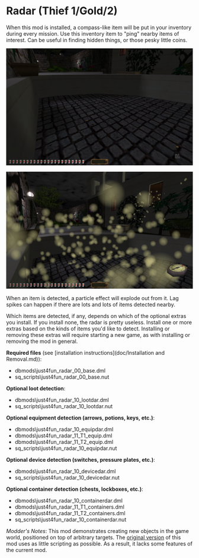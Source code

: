 # Radar (Thief 1/Gold/2)

When this mod is installed, a compass-like item will be put in your inventory during every mission. Use this inventory item to "ping" nearby items of interest. Can be useful in finding hidden things, or those pesky little coins.

![Coins in a dry water fountain.](doc/img/Radar-Coins.png)

![Particle effects emanating from the ground, a distant wall, and a nearby window.](doc/img/Radar-Puff.png)

When an item is detected, a particle effect will explode out from it. Lag spikes can happen if there are lots and lots of items detected nearby.

Which items are detected, if any, depends on which of the optional extras you install. If you install none, the radar is pretty useless. Install one or more extras based on the kinds of items you'd like to detect. Installing or removing these extras will require starting a new game, as with installing or removing the mod in general.

**Required files** (see [installation instructions](doc/Installation and Removal.md)):
* dbmods\just4fun_radar_00_base.dml
* sq_scripts\just4fun_radar_00_base.nut

**Optional loot detection**:
* dbmods\just4fun_radar_10_lootdar.dml
* sq_scripts\just4fun_radar_10_lootdar.nut

**Optional equipment detection (arrows, potions, keys, etc.)**:
* dbmods\just4fun_radar_10_equipdar.dml
* dbmods\just4fun_radar_11_T1_equip.dml
* dbmods\just4fun_radar_11_T2_equip.dml
* sq_scripts\just4fun_radar_10_equipdar.nut

**Optional device detection (switches, pressure plates, etc.)**:
* dbmods\just4fun_radar_10_devicedar.dml
* sq_scripts\just4fun_radar_10_devicedar.nut

**Optional container detection (chests, lockboxes, etc.)**:
* dbmods\just4fun_radar_10_containerdar.dml
* dbmods\just4fun_radar_11_T1_containers.dml
* dbmods\just4fun_radar_11_T2_containers.dml
* sq_scripts\just4fun_radar_10_containerdar.nut

*Modder's Notes*: This mod demonstrates creating new objects in the game world, positioned on top of arbitrary targets. The [original version](https://github.com/saracoth/newdark-mods/tree/original) of this mod uses as little scripting as possible. As a result, it lacks some features of the current mod.